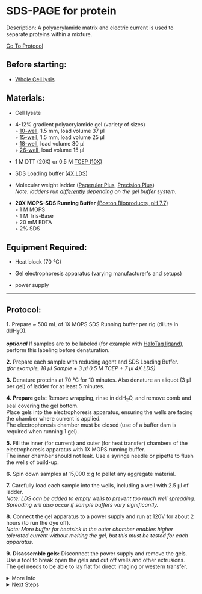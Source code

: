 SDS-PAGE for protein
================================================================================
Description: A polyacrylamide matrix and electric current is used to separate proteins within a mixture.

[Go To Protocol](#protocol)

Before starting:
--------------------------------------------------------------------------------
* [Whole Cell lysis](../Proximity-Labeling/Whole-Cell-Lysis-RIPA.md)

Materials:
--------------------------------------------------------------------------------
  
  * Cell lysate
  
  * 4-12% gradient polyacrylamide gel (variety of sizes)  
    ◦ [10-well](https://www.thermofisher.com/order/catalog/product/NP0335BOX?SID=srch-srp-NP0335BOX#/NP0335BOX?SID=srch-srp-NP0335BOX), 1.5 mm, load volume 37 µl  
    ◦ [15-well](https://www.thermofisher.com/order/catalog/product/NP0336BOX?SID=srch-srp-NP0336BOX#/NP0336BOX?SID=srch-srp-NP0336BOX), 1.5 mm, load volume 25 µl  
    ◦ [18-well](https://www.bio-rad.com/en-us/sku/3450124-4-12-criterion-xt-bis-tris-protein-gel-18-well-30-ul?ID=3450124), load volume 30 µl  
    ◦ [26-well](https://www.bio-rad.com/en-us/sku/3450125-4-12-criterion-xt-bis-tris-protein-gel-26-well-15-ul?ID=3450125), load volume 15 µl  
  
  * 1 M DTT (20X) or 0.5 M [TCEP (10X)](https://www.thermofisher.com/order/catalog/product/77720#/77720)
  
  * SDS Loading buffer ([4X LDS](https://www.thermofisher.com/order/catalog/product/NP0007#/NP0007))
  
  * Molecular weight ladder ([Pageruler Plus](https://www.thermofisher.com/order/catalog/product/26619#/26619), [Precision Plus](https://www.bio-rad.com/en-us/sku/1610374-precision-plus-protein-dual-color-standards-500-ul?ID=1610374))<br/>_Note: ladders run [differently](https://assets.thermofisher.com/TFS-Assets/LSG/figures/BN0810112-LadderMarkers.jpg-650.jpg) depending on the gel buffer system._
  
  * **20X MOPS-SDS Running Buffer** [(Boston Bioproducts, pH 7.7)](https://bostonbioproducts.com/products/mops-sds-running-buffer-20x-bp-178)  
    ◦ 1 M MOPS  
    ◦ 1 M Tris-Base  
    ◦ 20 mM EDTA  
    ◦ 2% SDS  
  
Equipment Required:
--------------------------------------------------------------------------------

  * Heat block (70 °C)
  
  * Gel electrophoresis apparatus (varying manufacturer's and setups)
  
  * power supply

<!-- Use <br/> to fill in first page -->

___
Protocol:
--------------------------------------------------------------------------------

**1.** Prepare ~ 500 mL of 1X MOPS SDS Running buffer per rig (dilute in ddH<sub>2</sub>O).

_**optional**_ If samples are to be labeled (for example with [HaloTag ligand](./Labeling-HaloTag-Samples.md)), perform this labeling before denaturation.

**2.** Prepare each sample with reducing agent and SDS Loading Buffer. <br/>_(for example, 18 µl Sample + 3 µl 0.5 M TCEP + 7 µl 4X LDS)_

**3.** Denature proteins at 70 °C for 10 minutes. Also denature an aliquot (3 µl per gel) of ladder for at least 5 minutes.

**4.** **Prepare gels:** Remove wrapping, rinse in ddH<sub>2</sub>O, and remove comb and seal covering the gel bottom.<br/>Place gels into the electrophoresis apparatus, ensuring the wells are facing the chamber where current is applied.<br/>The electrophoresis chamber must be closed (use of a buffer dam is required when running 1 gel).
    
**5.** Fill the inner (for current) and outer (for heat transfer) chambers of the electrophoresis apparatus with 1X MOPS running buffer.<br/>
The inner chamber should not leak. Use a syringe needle or pipette to flush the wells of build-up.

**6.** Spin down samples at 15,000 x g to pellet any aggregate material.
  
**7.** Carefully load each sample into the wells, including a well with 2.5 µl of ladder. <br/>_Note: LDS can be added to empty wells to prevent too much well spreading. Spreading will also occur if sample buffers vary significantly._

**8.** Connect the gel apparatus to a power supply and run at 120V for about 2 hours (to run the dye off).<br/>_Note: More buffer for heatsink in the outer chamber enables higher tolerated current without melting the gel, but this must be tested for each apparatus._

**9.** **Disassemble gels:** Disconnect the power supply and remove the gels. <br/> Use a tool to break open the gels and cut off wells and other extrusions. <br/> The gel needs to be able to lay flat for direct imaging or western transfer.

<!-- The text below creates dropdown lists for links to next steps or hyperlinks -->

<details>
  <summary>More Info</summary>
  
  <a href="https://en.wikipedia.org/wiki/SDS-PAGE">
Wikipedia</a>  

</details>

<details>
  <summary>Next Steps</summary>

</p> <a href="./Western-Blotting.md">
Western Blotting</a>

</details>
